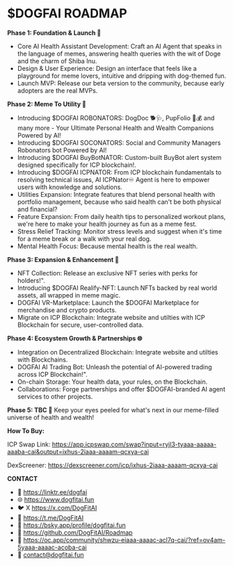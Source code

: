 # $DOGFAI ROADMAP

**Phase 1: Foundation & Launch 🚀**
- Core AI Health Assistant Development: Craft an AI Agent that speaks in the language of memes, answering health queries with the wit of Doge and the charm of Shiba Inu.
- Design & User Experience: Design an interface that feels like a playground for meme lovers, intuitive and dripping with dog-themed fun.
- Launch MVP: Release our beta version to the community, because early adopters are the real MVPs.

**Phase 2: Meme To Utility 🤖**
- Introducing $DOGFAI ROBONATORS: DogDoc 🐕‍🩺, PupFolio 🐶💰 and many more - Your Ultimate Personal Health and Wealth Companions Powered by AI!
- Introducing $DOGFAI SOCONATORS: Social and Community Managers Robonators bot Powered by AI!
- Introducing $DOGFAI BuyBotNATOR: Custom-built BuyBot alert system designed specifically for ICP blockchain!.
- Introducing $DOGFAI ICPNATOR: From ICP blockchain fundamentals to resolving technical issues, AI ICPNator♾ Agent is here to empower users with knowledge and solutions.
- Utilities Expansion: Integrate features that blend personal health with portfolio management, because who said health can't be both physical and financial?
- Feature Expansion: From daily health tips to personalized workout plans, we're here to make your health journey as fun as a meme fest.
- Stress Relief Tracking: Monitor stress levels and suggest when it's time for a meme break or a walk with your real dog.
- Mental Health Focus: Because mental health is the real wealth.

**Phase 3: Expansion & Enhancement 🌟**
- NFT Collection: Release an exclusive NFT series with perks for holders!".
- Introducing $DOGFAI Realify-NFT: Launch NFTs backed by real world assets, all wrapped in meme magic.
- DOGFAI VR-Marketplace: Launch the $DOGFAI Marketplace for merchandise and crypto products.
- Migrate on ICP Blockchain: Integrate website and utilties with ICP Blockchain for secure, user-controlled data.

**Phase 4: Ecosystem Growth & Partnerships 🌐**
- Integration on Decentralized Blockchain: Integrate website and utilties with Blockchains.
- DOGFAI AI Trading Bot: Unleash the potential of AI-powered trading across ICP Blockchain!".
- On-chain Storage: Your health data, your rules, on the Blockchain.
- Collaborations: Forge partnerships and offer $DOGFAI-branded AI agent services to other projects.

**Phase 5: TBC 🔮**
Keep your eyes peeled for what's next in our meme-filled universe of health and wealth!



**How To Buy:**

ICP Swap Link:
https://app.icpswap.com/swap?input=ryjl3-tyaaa-aaaaa-aaaba-cai&output=ixhus-2iaaa-aaaam-qcxya-cai

DexScreener:
https://dexscreener.com/icp/ixhus-2iaaa-aaaam-qcxya-cai

**CONTACT**

- 🔗 https://linktr.ee/dogfai
- 🌐 https://www.dogfitai.fun
- 🐦 X https://x.com/DogFitAI
- 📢 https://t.me/DogFitAI
- 🦋 https://bsky.app/profile/dogfitai.fun
- 🐙 https://github.com/DogFitAI/Roadmap
- 🤝 https://oc.app/community/shwzu-eiaaa-aaaac-acl7q-cai/?ref=ov4am-5yaaa-aaaac-acoba-cai
- 📧 contact@dogfitai.fun


